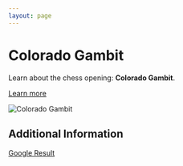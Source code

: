 ```yaml
---
layout: page
---
```

# Colorado Gambit

Learn about the chess opening: **Colorado Gambit**.

[Learn more](https://www.thechesswebsite.com/colorado-gambit/)

![Colorado Gambit](https://www.thechesswebsite.com/wp-content/uploads/2016/05/Colorado-Gambit.jpg)

## Additional Information

[Google Result](https://www.chess.com/forum/view/chess-openings/the-colorado-gambit)
